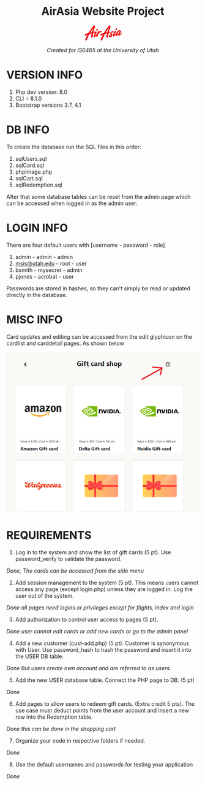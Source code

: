<div align="center">

# AirAsia Website Project

![project logo](CSS/Images/AAlogoNavBar.png)

_Created for IS6465 at the University of Utah_



</div>

# VERSION INFO
1. Php dev version: 8.0
2. CLI = 8.1.0
3. Bootstrap versions 3.7, 4.1



# DB INFO
To create the database run the SQL files in this order:

1. sqlUsers.sql
2. sqlCard.sql
3. phpImage.php
4. sqlCart.sql
5. sqlRedemption.sql

After that some database tables can be reset from the admin page which can be accessed when logged in as the admin user.

# LOGIN INFO
There are four default users with [username - password - role]
1. admin - admin - admin
2. msis@utah.edu - root - user
3. bsmith - mysecret - admin
4. pjones - acrobat - user

Passwords are stored in hashes, so they can't simply be read or updated directly in the database.

# MISC INFO
Card updates and editing can be accessed from the edit glyphicon on the cardlist and carddetail pages. As shown below

![glpyh instructions](Docs/editglyph.png)

# REQUIREMENTS
1. Log in to the system and show the list of gift cards (5 pt). Use password_verify to validate the password.

_Done, The cards can be accessed from the side menu_

2. Add session management to the system (5 pt). This means users cannot access any page (except login.php) unless they are logged in. Log the user out of the system.

_Done all pages need logins or privileges except for flights, index and login_

3. Add authorization to control user access to pages (5 pt).

_Done user cannot edit cards or add new cards or go to the admin panel_

4. Add a new customer (cust-add.php) (5 pt). Customer is synonymous with User. Use password_hash to hash the password and insert it into the USER DB table.

_Done But users create own account and are referred to as users._

5. Add the new USER database table. Connect the PHP page to DB. (5 pt)

_Done_

6. Add pages to allow users to redeem gift cards. (Extra credit 5 pts). The use case must deduct points from the user account and insert a new row into the Redemption table.

_Done this can be done in the shopping cart_

7. Organize your code in respective folders if needed.

_Done_

8. Use the default usernames and passwords for testing your application

_Done_
